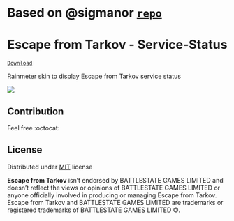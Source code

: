 # Based on @sigmanor [`repo`](https://github.com/Sigmanor/LOL-Service-Status)
# Escape from Tarkov - Service-Status
[`Download`](https://github.com/Sigmanor/LOL-Service-Status/releases/latest/)

Rainmeter skin to display Escape from Tarkov service status

![](https://user-images.githubusercontent.com/61121160/149823936-8b1f47a8-48b1-4f8d-994a-b375c52fb304.png)  

## Contribution
Feel free :octocat:

## License
Distributed under [MIT](https://github.com/Sigmanor/LOL-Service-Status/blob/master/LICENSE) license

**Escape from Tarkov** isn’t endorsed by BATTLESTATE GAMES LIMITED and doesn’t reflect the views or opinions of BATTLESTATE GAMES LIMITED or anyone officially involved in producing or managing Escape from Tarkov. Escape from Tarkov and BATTLESTATE GAMES LIMITED are trademarks or registered trademarks of BATTLESTATE GAMES LIMITED ©.


